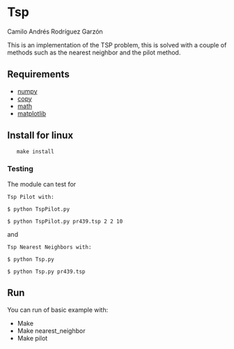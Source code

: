 # Tsp

Camilo Andrés Rodríguez Garzón

This is an implementation of the TSP problem, this is solved with a couple of methods such as the nearest neighbor and the pilot method.


Requirements
------------
- [numpy](http://www.numpy.org/)
- [copy](https://docs.python.org/2/library/copy.html)
- [math](https://docs.python.org/2/library/math.html)
- [matplotlib](https://matplotlib.org/)

Install for linux
-------

```
   make install
```

### Testing

The module can test for

`Tsp Pilot with:`
```
$ python TspPilot.py

$ python TspPilot.py pr439.tsp 2 2 10

```
and

`Tsp Nearest Neighbors with:`
```
$ python Tsp.py

$ python Tsp.py pr439.tsp
```

Run
-------

You can run of basic example with:

* Make
* Make nearest_neighbor
* Make pilot
